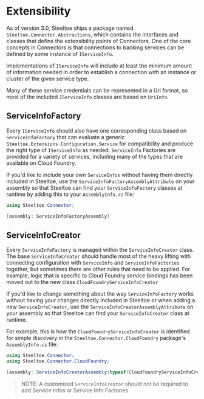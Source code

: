 # Extensibility

As of version 3.0, Steeltoe ships a package named `Steeltoe.Connector.Abstractions`, which contains the interfaces and classes that define the extensibility points of Connectors. One of the core concepts in Connectors is that connections to backing services can be defined by some instance of `IServiceInfo`.

Implementations of `IServiceInfo` will include at least the minimum amount of information needed in order to establish a connection with an instance or cluster of the given service type.

Many of these service credentials can be represented in a Uri format, so most of the included `IServiceInfo` classes are based on `UriInfo`.

## ServiceInfoFactory

Every `IServiceInfo` should also have one corresponding class based on `ServiceInfoFactory` that can evaluate a generic `Steeltoe.Extensions.Configuration.Service` for compatibility and produce the right type of `IServiceInfo` as needed. `ServiceInfo` Factories are provided for a variety of services, including many of the types that are available on Cloud Foundry.

If you'd like to include your own `ServiceInfos` without having them directly included in Steeltoe, use the `ServiceInfoFactoryAssemblyAttribute` on your assembly so that Steeltoe can find your `ServiceInfoFactory` classes at runtime by adding this to your `AssemblyInfo.cs` file:

```csharp
using Steeltoe.Connector;

[assembly: ServiceInfoFactoryAssembly]
```

## ServiceInfoCreator

Every `ServiceInfoFactory` is managed within the `ServiceInfoCreator` class. The base `ServiceInfoCreator` should handle most of the heavy lifting with connecting configuration with `ServiceInfo` and `ServiceInfoFactories` together, but sometimes there are other rules that need to be applied. For example, logic that is specific to Cloud Foundry service bindings has been moved out to the new class `CloudFoundryServiceInfoCreator`

If you'd like to change something about the way `ServiceInfoFactory` works without having your changes directly included in Steeltoe or when adding a new `ServiceInfoCreator`, use the `ServiceInfoCreatorAssemblyAttribute` on your assembly so that Steeltoe can find your `ServiceInfoCreator` class at runtime.

For example, this is how the `CloudFoundryServiceInfoCreator` is identified for simple discovery in the `Steeltoe.Connector.CloudFoundry` package's `AssemblyInfo.cs` file:

```csharp
using Steeltoe.Connector;
using Steeltoe.Connector.CloudFoundry;

[assembly: ServiceInfoCreatorAssembly(typeof(CloudFoundryServiceInfoCreator))]
```

>NOTE: A customized `ServiceInfoCreator` should not be required to add Service Infos or Service Info Factories

